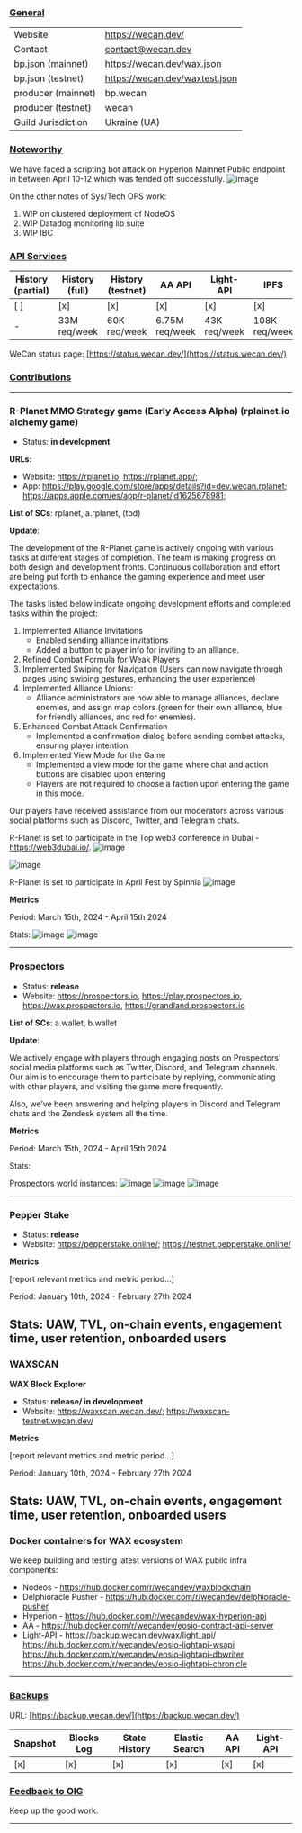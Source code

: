 ### <ins>General</ins>

|  |  |
| --- | --- |
| Website | https://wecan.dev/ |
| Contact | contact@wecan.dev |
| bp.json (mainnet) | https://wecan.dev/wax.json |
| bp.json (testnet) | https://wecan.dev/waxtest.json |
| producer (mainnet) | bp.wecan |
| producer (testnet) | wecan |
| Guild Jurisdiction | Ukraine (UA) |

### <ins>Noteworthy</ins>

We have faced a scripting bot attack on Hyperion Mainnet Public endpoint in between April 10-12 which was fended off successfully.
![image](https://github.com/We-Can-dev/reports/assets/89981724/c5b640f9-d39a-4da4-aa53-47a31e5f4e73)

On the other notes of Sys/Tech OPS work:
1. WIP on clustered deployment of NodeOS
2. WIP Datadog monitoring lib suite
3. WIP IBC

### <ins>API Services</ins>

| History (partial) | History (full) | History (testnet) | AA API | Light-API  | IPFS |
|--------|--------|--------|--------|--------|--------|
| [ ] | [x] | [x] | [x] | [x] | [x] |  [x] |
| - | 33M req/week | 60K req/week | 6.75M req/week | 43K req/week |  108K req/week |

WeCan status page: [https://status.wecan.dev/](https://status.wecan.dev/)

### <ins>Contributions</ins>

---
### R-Planet MMO Strategy game (Early Access Alpha) (rplainet.io alchemy game)
* Status: **in development**

**URLs:**
* Website: https://rplanet.io;
           https://rplanet.app/;
* App: https://play.google.com/store/apps/details?id=dev.wecan.rplanet; 
       https://apps.apple.com/es/app/r-planet/id1625678981;

**List of SCs**: rplanet, a.rplanet, (tbd)

**Update**:

The development of the R-Planet game is actively ongoing with various tasks at different stages of completion. The team is making progress on both design and development fronts. Continuous collaboration and effort are being put forth to enhance the gaming experience and meet user expectations.

The tasks listed below indicate ongoing development efforts and completed tasks within the project:


1. Implemented Alliance Invitations
    - Enabled sending alliance invitations
    - Added a button to player info for inviting to an alliance.
2. Refined Combat Formula for Weak Players
3. Implemented Swiping for Navigation (Users can now navigate through pages using swiping gestures, enhancing the user experience)
4. Implemented Alliance Unions: 
    - Alliance administrators are now able to manage alliances, declare enemies, and assign map colors (green for their own alliance, blue for friendly alliances, and red for enemies). 
5. Enhanced Combat Attack Confirmation
    - Implemented a confirmation dialog before sending combat attacks, ensuring player intention. 
6. Implemented View Mode for the Game
    - Implemented a view mode for the game where chat and action buttons are disabled upon entering
    - Players are not required to choose a faction upon entering the game in this mode.

Our players have received assistance from our moderators across various social platforms such as Discord, Twitter, and Telegram chats.

R-Planet is set to participate in the Top web3 conference in Dubai - https://web3dubai.io/. 
![image](https://github.com/We-Can-dev/reports/assets/89981724/c2a29f5c-dd4e-4f3c-8738-0643292a5721)

![image](https://github.com/We-Can-dev/reports/assets/89981724/92ed6962-4a06-4539-8e9d-5da1a504344e)

R-Planet is set to participate in April Fest by Spinnia
![image](https://github.com/We-Can-dev/reports/assets/89981724/8f6907f6-4f4f-4529-9afe-86bead47d55d)


**Metrics**

Period: March 15th, 2024 - April 15th 2024

Stats:
![image](https://github.com/We-Can-dev/reports/assets/89981724/321e4d64-c21f-4e89-b26c-e9ffd22fe754)
![image](https://github.com/We-Can-dev/reports/assets/89981724/0ed5005b-148c-44d3-b4df-4497e538a449)

---

### Prospectors
* Status: **release**
* Website: https://prospectors.io, 
https://play.prospectors.io, 
https://wax.prospectors.io, 
https://grandland.prospectors.io


**List of SCs**: a.wallet, b.wallet  

**Update**: 

We actively engage with players through engaging posts on Prospectors' social media platforms such as Twitter, Discord, and Telegram channels. 
Our aim is to encourage them to participate by replying, communicating with other players, and visiting the game more frequently. 


Also, we’ve been answering and helping players in Discord and Telegram chats and the Zendesk system all the time.  

**Metrics**

Period: March 15th, 2024 - April 15th 2024

Stats:

Prospectors world instances:
![image](https://github.com/We-Can-dev/reports/assets/89981724/dd2bf99b-f6f7-4cfe-8cc6-ca4ddf18d667)
![image](https://github.com/We-Can-dev/reports/assets/89981724/28d0c30f-4b65-48f3-afda-e18e1091d405)
![image](https://github.com/We-Can-dev/reports/assets/89981724/7c0b2c9b-7785-42e6-9c0d-9b753e803459)

---
### Pepper Stake
* Status: **release**
* Website: https://pepperstake.online/;
https://testnet.pepperstake.online/

**Metrics**

[report relevant metrics and metric period...]

Period: January 10th, 2024 - February 27th 2024

Stats: UAW, TVL, on-chain events, engagement time, user retention, onboarded users
---
### WAXSCAN
**WAX Block Explorer**
* Status: **release/ in development**
* Website: https://waxscan.wecan.dev/; 
https://waxscan-testnet.wecan.dev/

**Metrics**

[report relevant metrics and metric period...]

Period: January 10th, 2024 - February 27th 2024

Stats: UAW, TVL, on-chain events, engagement time, user retention, onboarded users
---
### Docker containers for WAX ecosystem
We keep building and testing latest versions of WAX pubilc infra components:
* Nodeos - https://hub.docker.com/r/wecandev/waxblockchain
* Delphioracle Pusher - https://hub.docker.com/r/wecandev/delphioracle-pusher
* Hyperion - https://hub.docker.com/r/wecandev/wax-hyperion-api
* AA - https://hub.docker.com/r/wecandev/eosio-contract-api-server
* Light-API - https://backup.wecan.dev/wax/light_api/
https://hub.docker.com/r/wecandev/eosio-lightapi-wsapi
https://hub.docker.com/r/wecandev/eosio-lightapi-dbwriter
https://hub.docker.com/r/wecandev/eosio-lightapi-chronicle
---

### <ins>Backups </ins>
URL: [https://backup.wecan.dev/](https://backup.wecan.dev/)

| Snapshot | Blocks Log | State History | Elastic Search | AA API | Light-API |
|--------|--------|--------|--------|--------|-------|
| [x] | [x] | [x] | [x] | [x] | [x] |


### <ins>Feedback to OIG</ins>

Keep up the good work.

----

